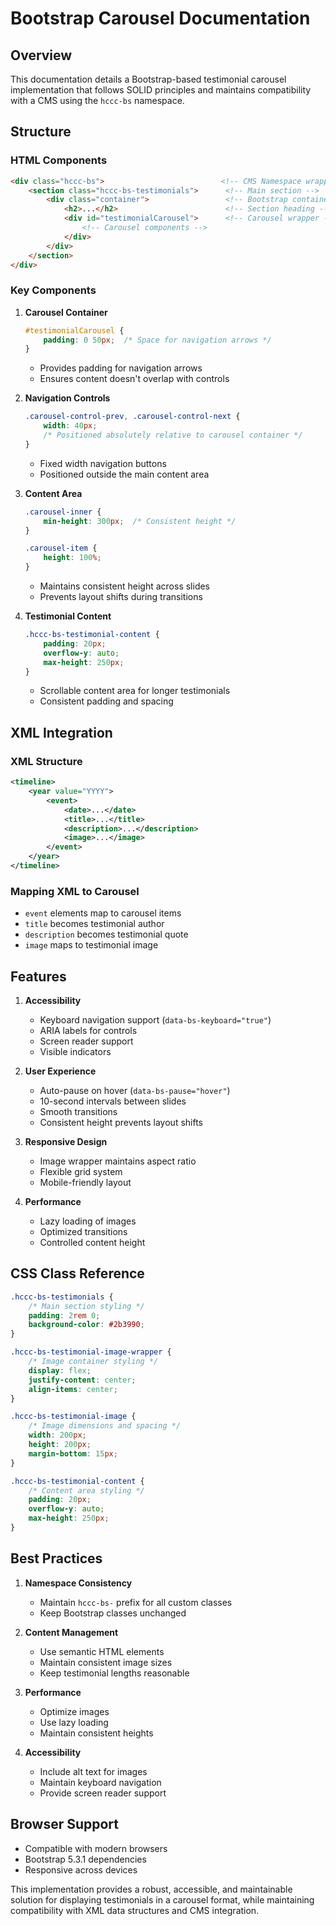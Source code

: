 # Bootstrap Carousel Documentation

## Overview
This documentation details a Bootstrap-based testimonial carousel implementation that follows SOLID principles and maintains compatibility with a CMS using the `hccc-bs` namespace.

## Structure

### HTML Components
```html
<div class="hccc-bs">                          <!-- CMS Namespace wrapper -->
    <section class="hccc-bs-testimonials">      <!-- Main section -->
        <div class="container">                 <!-- Bootstrap container -->
            <h2>...</h2>                        <!-- Section heading -->
            <div id="testimonialCarousel">      <!-- Carousel wrapper -->
                <!-- Carousel components -->
            </div>
        </div>
    </section>
</div>
```

### Key Components

1. **Carousel Container**
   ```css
   #testimonialCarousel {
       padding: 0 50px;  /* Space for navigation arrows */
   }
   ```
   - Provides padding for navigation arrows
   - Ensures content doesn't overlap with controls

2. **Navigation Controls**
   ```css
   .carousel-control-prev, .carousel-control-next {
       width: 40px;
       /* Positioned absolutely relative to carousel container */
   }
   ```
   - Fixed width navigation buttons
   - Positioned outside the main content area

3. **Content Area**
   ```css
   .carousel-inner {
       min-height: 300px;  /* Consistent height */
   }
   
   .carousel-item {
       height: 100%;
   }
   ```
   - Maintains consistent height across slides
   - Prevents layout shifts during transitions

4. **Testimonial Content**
   ```css
   .hccc-bs-testimonial-content {
       padding: 20px;
       overflow-y: auto;
       max-height: 250px;
   }
   ```
   - Scrollable content area for longer testimonials
   - Consistent padding and spacing

## XML Integration

### XML Structure
```xml
<timeline>
    <year value="YYYY">
        <event>
            <date>...</date>
            <title>...</title>
            <description>...</description>
            <image>...</image>
        </event>
    </year>
</timeline>
```

### Mapping XML to Carousel
- `event` elements map to carousel items
- `title` becomes testimonial author
- `description` becomes testimonial quote
- `image` maps to testimonial image

## Features

1. **Accessibility**
   - Keyboard navigation support (`data-bs-keyboard="true"`)
   - ARIA labels for controls
   - Screen reader support
   - Visible indicators

2. **User Experience**
   - Auto-pause on hover (`data-bs-pause="hover"`)
   - 10-second intervals between slides
   - Smooth transitions
   - Consistent height prevents layout shifts

3. **Responsive Design**
   - Image wrapper maintains aspect ratio
   - Flexible grid system
   - Mobile-friendly layout

4. **Performance**
   - Lazy loading of images
   - Optimized transitions
   - Controlled content height

## CSS Class Reference

```css
.hccc-bs-testimonials {
    /* Main section styling */
    padding: 2rem 0;
    background-color: #2b3990;
}

.hccc-bs-testimonial-image-wrapper {
    /* Image container styling */
    display: flex;
    justify-content: center;
    align-items: center;
}

.hccc-bs-testimonial-image {
    /* Image dimensions and spacing */
    width: 200px;
    height: 200px;
    margin-bottom: 15px;
}

.hccc-bs-testimonial-content {
    /* Content area styling */
    padding: 20px;
    overflow-y: auto;
    max-height: 250px;
}
```

## Best Practices

1. **Namespace Consistency**
   - Maintain `hccc-bs-` prefix for all custom classes
   - Keep Bootstrap classes unchanged

2. **Content Management**
   - Use semantic HTML elements
   - Maintain consistent image sizes
   - Keep testimonial lengths reasonable

3. **Performance**
   - Optimize images
   - Use lazy loading
   - Maintain consistent heights

4. **Accessibility**
   - Include alt text for images
   - Maintain keyboard navigation
   - Provide screen reader support

## Browser Support
- Compatible with modern browsers
- Bootstrap 5.3.1 dependencies
- Responsive across devices

This implementation provides a robust, accessible, and maintainable solution for displaying testimonials in a carousel format, while maintaining compatibility with XML data structures and CMS integration.